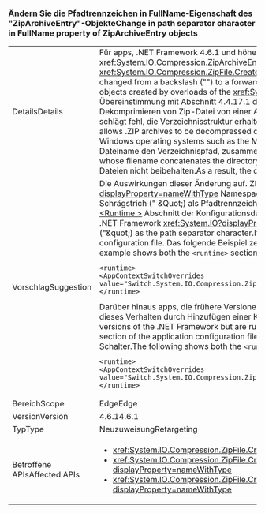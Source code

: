 ### <a name="change-in-path-separator-character-in-fullname-property-of-ziparchiveentry-objects"></a><span data-ttu-id="4326c-101">Ändern Sie die Pfadtrennzeichen in FullName-Eigenschaft des "ZipArchiveEntry"-Objekte</span><span class="sxs-lookup"><span data-stu-id="4326c-101">Change in path separator character in FullName property of ZipArchiveEntry objects</span></span>

|   |   |
|---|---|
|<span data-ttu-id="4326c-102">Details</span><span class="sxs-lookup"><span data-stu-id="4326c-102">Details</span></span>|<span data-ttu-id="4326c-103">Für apps, .NET Framework 4.6.1 und höheren Versionen abzielen, die Pfadtrennzeichen einen umgekehrten Schrägstrich geändert hat (&quot;&quot;) in einen Schrägstrich (&quot;/&quot;) in der <xref:System.IO.Compression.ZipArchiveEntry.FullName> Eigenschaft <xref:System.IO.Compression.ZipArchiveEntry> von Überladungen der erstellten Objekte die <xref:System.IO.Compression.ZipFile.CreateFromDirectory%2A> Methode.</span><span class="sxs-lookup"><span data-stu-id="4326c-103">For apps that target the .NET Framework 4.6.1 and later versions, the path separator character has changed from a backslash (&quot;&quot;) to a forward slash (&quot;/&quot;) in the <xref:System.IO.Compression.ZipArchiveEntry.FullName> property of <xref:System.IO.Compression.ZipArchiveEntry>  objects created by overloads of the <xref:System.IO.Compression.ZipFile.CreateFromDirectory%2A> method.</span></span> <span data-ttu-id="4326c-104">Die Änderung wird die Implementierung der .NET in Übereinstimmung mit Abschnitt 4.4.17.1 der [. ZIP-Dateiformatspezifikation](https://pkware.cachefly.net/webdocs/casestudies/APPNOTE.TXT) und ermöglicht. ZIP-Archiven auf nicht-Windows-Systemen dekomprimiert werden. Dekomprimieren von Zip-Datei von einer Anwendung erstellt, dessen Ziel eine frühere Version von .NET Framework auf nicht-Windows-Betriebssysteme wie Macintosh schlägt fehl, die Verzeichnisstruktur erhalten bleiben.</span><span class="sxs-lookup"><span data-stu-id="4326c-104">The change brings the .NET implementation into conformity with section 4.4.17.1 of the [.ZIP File Format Specification](https://pkware.cachefly.net/webdocs/casestudies/APPNOTE.TXT) and allows .ZIP archives to be decompressed on non-Windows systems.Decompressing a zip file created by an app that targets a previous version of the .NET Framework on non-Windows operating systems such as the Macintosh fails to preserve the directory structure.</span></span> <span data-ttu-id="4326c-105">Auf Macintosh-Computern, erstellt es z. B. einen Satz von Dateien, deren Dateiname den Verzeichnispfad, zusammen mit jeder umgekehrte Schrägstrich verkettet (&quot;&quot;) Zeichen und Dateinamen.</span><span class="sxs-lookup"><span data-stu-id="4326c-105">For example, on the Macintosh, it creates a set of files whose filename concatenates the directory path, along with any backslash (&quot;&quot;) characters, and the filename.</span></span> <span data-ttu-id="4326c-106">Im Ergebnis wird die Verzeichnisstruktur der dekomprimierten Dateien nicht beibehalten.</span><span class="sxs-lookup"><span data-stu-id="4326c-106">As a result, the directory structure of decompressed files is not preserved.</span></span>|
|<span data-ttu-id="4326c-107">Vorschlag</span><span class="sxs-lookup"><span data-stu-id="4326c-107">Suggestion</span></span>|<span data-ttu-id="4326c-108">Die Auswirkungen dieser Änderung auf. ZIP-Dateien, die von APIs in .NET Framework auf dem Windows-Betriebssystem dekomprimiert werden <xref:System.IO?displayProperty=nameWithType> Namespace sollte minimal sein, da diese APIs nahtlos entweder einen Schrägstrich verarbeiten kann (&quot;/&quot;) oder einen umgekehrten Schrägstrich (&quot; \&Quot;) als Pfadtrennzeichen. Wenn diese Änderung nicht erwünscht ist, Sie können abwählen es durch eine Konfigurationseinstellung zum Hinzufügen der [ \<Runtime >](~/docs/framework/configure-apps/file-schema/runtime/runtime-element.md) Abschnitt der Konfigurationsdatei der Anwendung.</span><span class="sxs-lookup"><span data-stu-id="4326c-108">The impact of this change on .ZIP files that are decompressed on the Windows operating system by APIs in the .NET Framework <xref:System.IO?displayProperty=nameWithType> namespace should be minimal, since these APIs can seamlessly handle either a slash (&quot;/&quot;) or a backslash (&quot;\&quot;) as the path separator character.If this change is undesirable, you can opt out of it by adding a configuration setting to the [\<runtime>](~/docs/framework/configure-apps/file-schema/runtime/runtime-element.md) section of your application configuration file.</span></span> <span data-ttu-id="4326c-109">Das folgende Beispiel zeigt sowohl den `<runtime>` Abschnitt und der `Switch.System.IO.Compression.ZipFile.UseBackslash` opt-Out-Schalter:</span><span class="sxs-lookup"><span data-stu-id="4326c-109">The following example shows both the `<runtime>` section and the `Switch.System.IO.Compression.ZipFile.UseBackslash` opt-out switch:</span></span><pre><code class="language-xml">&lt;runtime&gt;&#13;&#10;&lt;AppContextSwitchOverrides value=&quot;Switch.System.IO.Compression.ZipFile.UseBackslash=true&quot; /&gt;&#13;&#10;&lt;/runtime&gt;&#13;&#10;</code></pre><span data-ttu-id="4326c-110">Darüber hinaus apps, die frühere Versionen von .NET Framework abzielen, aber auf .NET Framework 4.6.1 und höheren Versionen ausgeführt werden können übernehmen, dieses Verhalten durch Hinzufügen einer Konfigurationseinstellung der [ \<Runtime >](~/docs/framework/configure-apps/file-schema/runtime/runtime-element.md) Abschnitt der Konfigurationsdatei der Anwendung.</span><span class="sxs-lookup"><span data-stu-id="4326c-110">In addition, apps that target previous versions of the .NET Framework but are running on the .NET Framework 4.6.1 and later versions can opt in to this behavior by adding a configuration setting to the [\<runtime>](~/docs/framework/configure-apps/file-schema/runtime/runtime-element.md) section of the application configuration file.</span></span> <span data-ttu-id="4326c-111">Das folgende Beispiel zeigt sowohl den `<runtime>` Abschnitt und der `Switch.System.IO.Compression.ZipFile.UseBackslash` opt-in-Schalter.</span><span class="sxs-lookup"><span data-stu-id="4326c-111">The following shows both the `<runtime>` section and the `Switch.System.IO.Compression.ZipFile.UseBackslash` opt-in switch.</span></span><pre><code class="language-xml">&lt;runtime&gt;&#13;&#10;&lt;AppContextSwitchOverrides value=&quot;Switch.System.IO.Compression.ZipFile.UseBackslash=false&quot; /&gt;&#13;&#10;&lt;/runtime&gt;&#13;&#10;</code></pre>|
|<span data-ttu-id="4326c-112">Bereich</span><span class="sxs-lookup"><span data-stu-id="4326c-112">Scope</span></span>|<span data-ttu-id="4326c-113">Edge</span><span class="sxs-lookup"><span data-stu-id="4326c-113">Edge</span></span>|
|<span data-ttu-id="4326c-114">Version</span><span class="sxs-lookup"><span data-stu-id="4326c-114">Version</span></span>|<span data-ttu-id="4326c-115">4.6.1</span><span class="sxs-lookup"><span data-stu-id="4326c-115">4.6.1</span></span>|
|<span data-ttu-id="4326c-116">Typ</span><span class="sxs-lookup"><span data-stu-id="4326c-116">Type</span></span>|<span data-ttu-id="4326c-117">Neuzuweisung</span><span class="sxs-lookup"><span data-stu-id="4326c-117">Retargeting</span></span>|
|<span data-ttu-id="4326c-118">Betroffene APIs</span><span class="sxs-lookup"><span data-stu-id="4326c-118">Affected APIs</span></span>|<ul><li><xref:System.IO.Compression.ZipFile.CreateFromDirectory(System.String,System.String)?displayProperty=nameWithType></li><li><xref:System.IO.Compression.ZipFile.CreateFromDirectory(System.String,System.String,System.IO.Compression.CompressionLevel,System.Boolean)?displayProperty=nameWithType></li><li><xref:System.IO.Compression.ZipFile.CreateFromDirectory(System.String,System.String,System.IO.Compression.CompressionLevel,System.Boolean,System.Text.Encoding)?displayProperty=nameWithType></li></ul>|

